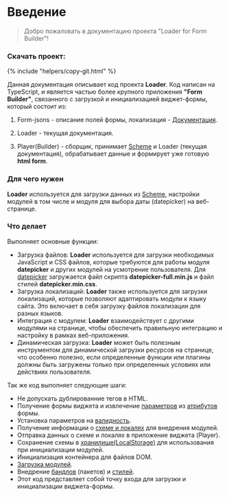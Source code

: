 # Введение

> Добро пожаловать в документацию проекта "Loader for Form Builder"! 

### Скачать проект:

{% include "helpers/copy-git.html" %}

Данная документация описывает код проекта **Loader**. Код написан на TypeScript, и является частью более крупного приложения **"Form Builder"**, связанного с загрузкой и инициализацией виджет-формы, который состоит из:

1) Form-jsons - описание полей формы, локализация - [Документация](https://docks-scheme-demo.netlify.app/).
 
2) Loader - текущая документация.

3) Player(Builder) - сборщик, принимает [Scheme](https://docks-scheme-demo.netlify.app/) и Loader (текущая документация), обрабатывает данные и формирует уже готовую **html form**.

### Для чего нужен

**Loader** используется для загрузки данных из [Scheme](https://docks-scheme-demo.netlify.app/), настройки модулей в том числе и модуля для выбора даты (datepicker) на веб-странице.

### Что делает 

Выполняет основные функции:

- Загрузка файлов: **Loader** используется для загрузки необходимых JavaScript и CSS файлов, которые требуются для работы модуля **datepicker** и других модулей на усмотрение пользователя. Для [datepicker](modules/list/datepicker/DATEPICKERLOADER.md) загружается файл скрипта **datepicker-full.min.js** и файл стилей **datepicker.min.css**.
- Загрузка локализаций: **Loader** также используется для загрузки локализаций, которые позволяют адаптировать модули к языку сайта. Это включает в себя загрузку файлов локализации для разных языков.
- Интеграция с модулем: **Loader** взаимодействует с другими модулями на странице, чтобы обеспечить правильную интеграцию и настройку в рамках веб-приложения.
- Динамическая загрузка: **Loader** может быть полезным инструментом для динамической загрузки ресурсов на странице, что особенно полезно, если определенные функции или плагины должны быть загружены только при определенных условиях или действиях пользователя.

[//]: # ({% include "test.md" %})

Так же код выполняет следующие шаги:

- Не допускать дублированние тегов в HTML.
- Получение формы виджета и извлечение [параметров](FORMPARAMS.md) из [атрибутов](ATTRIBUTES.md) формы.
- Установка параметров на [валидность](PARAMSWORKER.md).
- Получение информации о [схеме и локалях](https://docks-scheme-demo.netlify.app/) для внедрения модулей.
- Отправка данных о схеме и локалях в приложение виджета (Player).
- Сохранение схемы в [хранилище(LocalStorage)](BRIDGE.md) для использования при инициализации модулей.
- Инициализация контейнера для файлов DOM.
- [Загрузка модулей](modules/loader/MODULELOADER.md).
- Внедрение [бандлов](injectors/BUNDLEINJECTOR.md) (пакетов) и [стилей](injectors/STYLEJECTORDOM.md).
- Этот код представляет собой точку входа для загрузки и инициализации виджета-формы.
